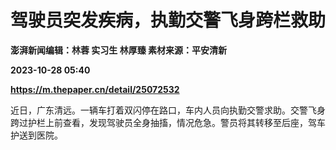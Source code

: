 # 驾驶员突发疾病，执勤交警飞身跨栏救助
**澎湃新闻编辑：林蓉 实习生 林厚臻 素材来源：平安清新**

**2023-10-28 05:40**

**https://m.thepaper.cn/detail/25072532**

近日，广东清远。一辆车打着双闪停在路口，车内人员向执勤交警求助。交警飞身跨过护栏上前查看，发现驾驶员全身抽搐，情况危急。警员将其转移至后座，驾车护送到医院。